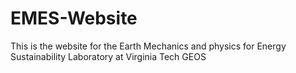 # EMES-Website
This is the website for the Earth Mechanics and physics for Energy Sustainability Laboratory at Virginia Tech GEOS
